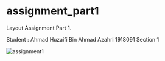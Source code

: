 # assignment_part1
Layout Assignment Part 1. 

Student : Ahmad Huzaifi Bin Ahmad Azahri 1918091 Section 1

![assignment1](https://user-images.githubusercontent.com/25504609/147342555-e84a165f-fdb2-4358-a15e-0a41e04046e3.png)
